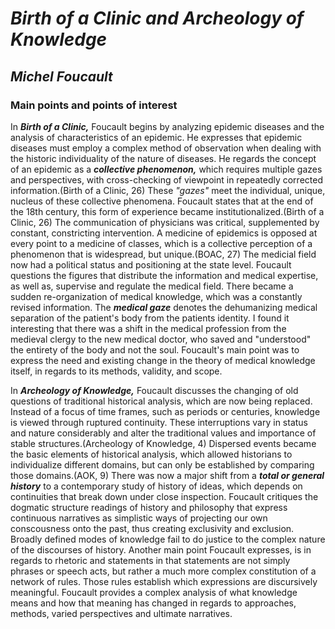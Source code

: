 # **_Birth of a Clinic and Archeology of Knowledge_**

## **_Michel Foucault_**

### Main points and points of interest

In **_Birth of a Clinic,_** Foucault begins by analyzing epidemic diseases and the analysis of characteristics of an epidemic. He expresses that epidemic diseases must employ a complex method of observation when dealing with the historic individuality of the nature of diseases. He regards the concept of an epidemic as a **_collective phenomenon,_** which requires multiple gazes and perspectives, with cross-checking of viewpoint in repeatedly corrected information.(Birth of a Clinic, 26) These *"gazes"* meet the individual, unique, nucleus of these collective phenomena. Foucault states that at the end of the 18th century, this form of experience became institutionalized.(Birth of a Clinic, 26) The communication of physicians was critical, supplemented by constant, constricting intervention. A medicine of epidemics is opposed at every point to a medicine of classes, which is a collective perception of a phenomenon that is widespread, but unique.(BOAC, 27) The medicial field now had a political status and positioning at the state level. Foucault questions the figures that distribute the information and medical expertise, as well as, supervise and regulate the medical field. There became a sudden re-organization of medical knowledge, which was a constantly revised information. The **_medical gaze_** denotes the dehumanizing medical separation of the patient's body from the patients identity. I found it interesting that there was a shift in the medical profession from the medieval clergy to the new medical doctor, who saved and "understood" the entirety of the body and not the soul. Foucault's main point was to express the need and existing change in the theory of medical knowledge itself, in regards to its methods, validity, and scope.

In **_Archeology of Knowledge,_** Foucault discusses the changing of old questions of traditional historical analysis, which are now being replaced. Instead of a focus of time frames, such as periods or centuries, knowledge is viewed through ruptured continuity. These interruptions vary in status and nature considerably and alter the traditional values and importance of stable structures.(Archeology of Knowledge, 4) Dispersed events became the basic elements of historical analysis, which allowed historians to individualize different domains, but can only be established by comparing those domains.(AOK, 9) There was now a major shift from a **_total or general history_** to a contemporary study of history of ideas, which depends on continuities that break down under close inspection. Foucault critiques the dogmatic structure readings of history and philosophy that express continuous narratives as simplistic ways of projecting our own conscousness onto the past, thus creating exclusivity and exclusion. Broadly defined modes of knowledge fail to do justice to the complex nature of the discourses of history. Another main point Foucault expresses, is in regards to rhetoric and statements in that statements are not simply phrases or speech acts, but rather a much more complex constitution of a network of rules. Those rules establish which expressions are discursively meaningful. Foucault provides a complex analysis of what knowledge means and how that meaning has changed in regards to approaches, methods, varied perspectives and ultimate narratives.
